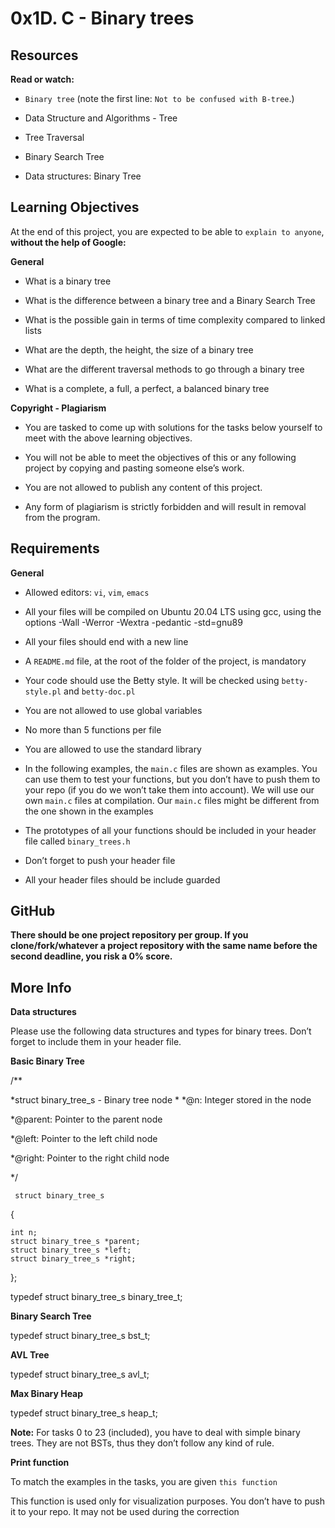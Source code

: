 # 0x1D. C - Binary trees

## Resources

**Read or watch:**

* `Binary tree` (note the first line: `Not to be confused with B-tree`.) 

* Data Structure and Algorithms - Tree

* Tree Traversal

* Binary Search Tree

* Data structures: Binary Tree

## Learning Objectives

At the end of this project, you are expected to be able to `explain to anyone`, **without the help of Google:**

**General**

* What is a binary tree

* What is the difference between a binary tree and a Binary Search Tree

* What is the possible gain in terms of time complexity compared to linked lists

* What are the depth, the height, the size of a binary tree

* What are the different traversal methods to go through a binary tree

* What is a complete, a full, a perfect, a balanced binary tree


**Copyright - Plagiarism**

* You are tasked to come up with solutions for the tasks below yourself to meet with the above learning objectives.

* You will not be able to meet the objectives of this or any following project by copying and pasting someone else’s work.

* You are not allowed to publish any content of this project.

* Any form of plagiarism is strictly forbidden and will result in removal from the program.


## Requirements

**General**

* Allowed editors: `vi`, `vim`, `emacs`

* All your files will be compiled on Ubuntu 20.04 LTS using gcc, using the options -Wall -Werror -Wextra -pedantic -std=gnu89

* All your files should end with a new line

* A `README.md` file, at the root of the folder of the project, is mandatory

* Your code should use the Betty style. It will be checked using `betty-style.pl` and `betty-doc.pl`

* You are not allowed to use global variables

* No more than 5 functions per file

* You are allowed to use the standard library

* In the following examples, the `main.c` files are shown as examples. You can use them to test your functions, but you don’t have to push them to your repo (if you do we won’t take them into account). We will use our own `main.c` files at compilation. Our `main.c` files might be different from the one shown in the examples

* The prototypes of all your functions should be included in your header file called `binary_trees.h`

* Don’t forget to push your header file

* All your header files should be include guarded

## GitHub

**There should be one project repository per group. If you clone/fork/whatever a project repository with the same name before the second deadline, you risk a 0% score.**

## More Info

**Data structures**

Please use the following data structures and types for binary trees. Don’t forget to include them in your header file.

**Basic Binary Tree**

/**

 *struct binary_tree_s - Binary tree node
 *
 *@n: Integer stored in the node

 *@parent: Pointer to the parent node

 *@left: Pointer to the left child node

 *@right: Pointer to the right child node

 */

     struct binary_tree_s

{
 
    int n;
    struct binary_tree_s *parent;
    struct binary_tree_s *left;
    struct binary_tree_s *right;
};

typedef struct binary_tree_s binary_tree_t;

**Binary Search Tree**

typedef struct binary_tree_s bst_t;

**AVL Tree**

typedef struct binary_tree_s avl_t;

**Max Binary Heap**

typedef struct binary_tree_s heap_t;

**Note:** For tasks 0 to 23 (included), you have to deal with simple binary trees. They are not BSTs, thus they don’t follow any kind of rule.

**Print function**

To match the examples in the tasks, you are given `this function`

This function is used only for visualization purposes. You don’t have to push it to your repo. It may not be used during the correction
